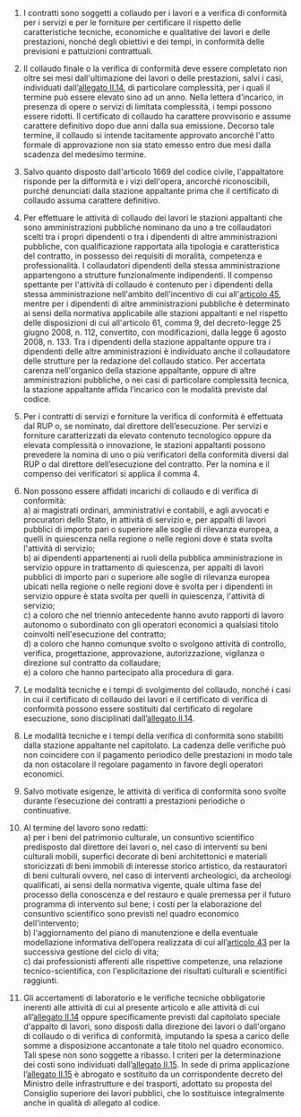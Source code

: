 1. I contratti sono soggetti a collaudo per i lavori e a verifica di conformità per i servizi e per le forniture per certificare il rispetto delle caratteristiche tecniche, economiche e qualitative dei lavori e delle prestazioni, nonché degli obiettivi e dei tempi, in conformità delle previsioni e pattuizioni contrattuali.

2. Il collaudo finale o la verifica di conformità deve essere completato non oltre sei mesi dall'ultimazione dei lavori o delle prestazioni, salvi i casi, individuati dall’[allegato II.14](/section/attachment-2-14/1), di particolare complessità, per i quali il termine può essere elevato sino ad un anno. Nella lettera d’incarico, in presenza di opere o servizi di limitata complessità, i tempi possono essere ridotti. Il certificato di collaudo ha carattere provvisorio e assume carattere definitivo dopo due anni dalla sua emissione. Decorso tale termine, il collaudo si intende tacitamente approvato ancorché l'atto formale di approvazione non sia stato emesso entro due mesi dalla scadenza del medesimo termine. 

3. Salvo quanto disposto dall'articolo 1669 del codice civile, l'appaltatore risponde per la difformità e i vizi dell'opera, ancorché riconoscibili, purché denunciati dalla stazione appaltante prima che il certificato di collaudo assuma carattere definitivo.

4. Per effettuare le attività di collaudo dei lavori le stazioni appaltanti che sono amministrazioni pubbliche nominano da uno a tre collaudatori scelti tra i propri dipendenti o tra i dipendenti di altre amministrazioni pubbliche, con qualificazione rapportata alla tipologia e caratteristica del contratto, in possesso dei requisiti di moralità, competenza e professionalità. I collaudatori dipendenti della stessa amministrazione appartengono a strutture funzionalmente indipendenti. Il compenso spettante per l'attività di collaudo è contenuto per i dipendenti della stessa amministrazione nell'ambito dell'incentivo di cui all'[articolo 45](/articolo-45/1), mentre per i dipendenti di altre amministrazioni pubbliche è determinato ai sensi della normativa applicabile alle stazioni appaltanti e nel rispetto delle disposizioni di cui all'articolo 61, comma 9, del decreto-legge 25 giugno 2008, n. 112, convertito, con modificazioni, dalla legge 6 agosto 2008, n. 133. Tra i dipendenti della stazione appaltante oppure tra i dipendenti delle altre amministrazioni è individuato anche il collaudatore delle strutture per la redazione del collaudo statico. Per accertata carenza nell'organico della stazione appaltante, oppure di altre amministrazioni pubbliche, o nei casi di particolare complessità tecnica, la stazione appaltante affida l’incarico con le modalità previste dal codice.

5. Per i contratti di servizi e forniture la verifica di conformità è effettuata dal RUP o, se nominato, dal direttore dell’esecuzione. Per servizi e forniture caratterizzati da elevato contenuto tecnologico oppure da elevata complessità o innovazione, le stazioni appaltanti possono prevedere la nomina di uno o più verificatori della conformità diversi dal RUP o dal direttore dell’esecuzione del contratto. Per la nomina e il compenso dei verificatori si applica il comma 4. 

6. Non possono essere affidati incarichi di collaudo e di verifica di conformità:<br>a) ai magistrati ordinari, amministrativi e contabili, e agli avvocati e procuratori dello Stato, in attività di servizio e, per appalti di lavori pubblici di importo pari o superiore alle soglie di rilevanza europea, a quelli in quiescenza nella regione o nelle regioni dove è stata svolta l'attività di servizio; <br>b) ai dipendenti appartenenti ai ruoli della pubblica amministrazione in servizio oppure in trattamento di quiescenza, per appalti di lavori pubblici di importo pari o superiore alle soglie di rilevanza europea ubicati nella regione o nelle regioni dove è svolta per i dipendenti in servizio oppure è stata svolta per quelli in quiescenza, l'attività di servizio;<br>c) a coloro che nel triennio antecedente hanno avuto rapporti di lavoro autonomo o subordinato con gli operatori economici a qualsiasi titolo coinvolti nell'esecuzione del contratto; <br>d) a coloro che hanno comunque svolto o svolgono attività di controllo, verifica, progettazione, approvazione, autorizzazione, vigilanza o direzione sul contratto da collaudare;<br>e) a coloro che hanno partecipato alla procedura di gara.

7. Le modalità tecniche e i tempi di svolgimento del collaudo, nonché i casi in cui il certificato di collaudo dei lavori e il certificato di verifica di conformità possono essere sostituiti dal certificato di regolare esecuzione, sono disciplinati dall’[allegato II.14](/section/attachment-2-14/1).

8. Le modalità tecniche e i tempi della verifica di conformità sono stabiliti dalla stazione appaltante nel capitolato. La cadenza delle verifiche può non coincidere con il pagamento periodico delle prestazioni in modo tale da non ostacolare il regolare pagamento in favore degli operatori economici. 

9. Salvo motivate esigenze, le attività di verifica di conformità sono svolte durante l’esecuzione dei contratti a prestazioni periodiche o continuative.

10. Al termine del lavoro sono redatti:<br>a) per i beni del patrimonio culturale, un consuntivo scientifico predisposto dal direttore dei lavori o, nel caso di interventi su beni culturali mobili, superfici decorate di beni architettonici e materiali storicizzati di beni immobili di interesse storico artistico, da restauratori di beni culturali ovvero, nel caso di interventi archeologici, da archeologi qualificati, ai sensi della normativa vigente, quale ultima fase del processo della conoscenza e del restauro e quale premessa per il futuro programma di intervento sul bene; i costi per la elaborazione del consuntivo scientifico sono previsti nel quadro economico dell'intervento;<br>b) l'aggiornamento del piano di manutenzione e della eventuale modellazione informativa dell’opera realizzata di cui all’[articolo 43](/articolo-43/1) per la successiva gestione del ciclo di vita;<br>c) dai professionisti afferenti alle rispettive competenze, una relazione tecnico-scientifica, con l'esplicitazione dei risultati culturali e scientifici raggiunti.

11. Gli accertamenti di laboratorio e le verifiche tecniche obbligatorie inerenti alle attività di cui al presente articolo e alle attività di cui all’[allegato II.14](/section/attachment-2-14/1) oppure specificamente previsti dal capitolato speciale d'appalto di lavori, sono disposti dalla direzione dei lavori o dall'organo di collaudo o di verifica di conformità, imputando la spesa a carico delle somme a disposizione accantonate a tale titolo nel quadro economico. Tali spese non sono soggette a ribasso. I criteri per la determinazione dei costi sono individuati dall’[allegato II.15](/section/attachment-2-15/1). In sede di prima applicazione l’[allegato II.15](/section/attachment-2-15/1) è abrogato e sostituito da un corrispondente decreto del Ministro delle infrastrutture e dei trasporti, adottato su proposta del Consiglio superiore dei lavori pubblici, che lo sostituisce integralmente anche in qualità di allegato al codice.
